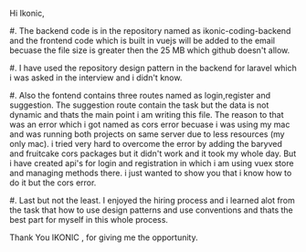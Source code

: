 Hi Ikonic,


#. The backend code is in the repository named as ikonic-coding-backend and the frontend code which is built in vuejs will be added to the email becuase the file size is greater then the 25 MB which github doesn't allow. 

#. I have used the repository design pattern in the backend for laravel which i was asked in the interview and i didn't know. 

#. Also the fontend contains three routes named as login,register and suggestion. The suggestion route contain the task but the data is not dynamic and thats the main point i am writing this file. The reason to that was an error which i got named as cors error becuase i was using my mac and was running both projects on same server due to less resources (my only mac). i tried very hard to overcome the error by adding the baryved and fruitcake cors packages but it didn't work and it took my whole day. But i have created  api's for login and registration in which  i am using vuex store and managing methods there. i just wanted to show you that i know how to do it but the cors error. 

#. Last but not the least. I enjoyed the hiring process and i learned alot from the task that how to use design patterns and use conventions and thats the best part for myself in this whole process.

Thank You IKONIC , for giving me the opportunity.  

